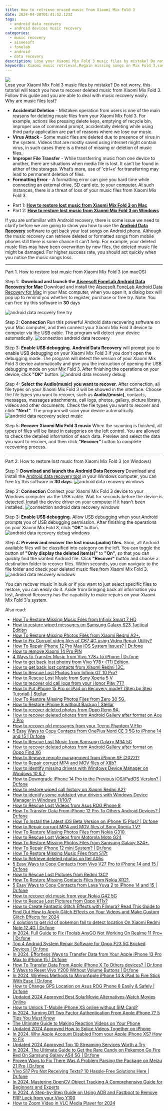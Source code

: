 ```yaml
---
title: How to retrieve erased music from Xiaomi Mix Fold 3
date: 2024-04-30T01:41:52.123Z
tags: 
  - android data recovery
  - android devices music recovery
categories: 
  - music recovery
  - aiseesoft
  - fonelab
  - android
  - data recovery
description: Lose your Xiaomi Mix Fold 3 music files by mistake? Do not worry, this tutorial will teach you how to recover deleted music from Xiaomi Mix Fold 3. Follow this guide and you are able to deal with music recovery easily.
keywords: Xiaomi music retrieval,Regain missing songs on Mix Fold 3,save lost songs on Mix Fold 3,undelete music from Xiaomi,broken Xiaomi Mix Fold 3 music recovery solution,retrieve wiped songs Mix Fold 3,how to refind deleted music from Xiaomi,how to retrieve music from Xiaomi,how can i find my deleted song Mix Fold 3,how to get the song back on Mix Fold 3,Mix Fold 3 song deleted itself,Mix Fold 3 song disappeared
---
```


<img src="https://img0mobiles.techidaily.com/images/best-assets/devices/xiaomi/xiaomi-mix-fold-3/5.jpg" class="atpl-imgstyle"  />

<div class="atpl-content atpl-for-fonelab-android recover-music">

<div class="atpl-post-description-part-1">
Lose your Xiaomi Mix Fold 3 music files by mistake? Do not worry, this tutorial will teach you how to recover deleted music from Xiaomi Mix Fold 3. Follow this guide and you are able to deal with music recovery easily.
</div>



<div class="atpl-post-description-part-2">
<div class="tpl-content-sub-paragraph-title">
  Why are music files lost?
</div>
<div class="tpl-content-sub-paragraph-content">
  <ul class="tpl-content-sub-paragraph-ul-style">
    <li><strong>Accidental Deletion</strong> - Mistaken operation from users is one of the main reasons for deleting music files from your Xiaomi Mix Fold 3. For example, actions like pressing delete keys, emptying of recycle bin, improper use of command prompt, accidentally deleting while using third party application are part of reasons where we lose our music.</li>
    <li><strong>Virus Attack</strong> - Some music files are deleted due to presence of virus in the system. Videos that are mostly saved using internet might contain virus, in such cases there is a threat of missing or deletion of music files.</li>
    <li><strong>Improper File Transfer</strong> - While transferring music from one device to another, there are situations when media file is lost. It can’t be found in either of the storages. What’s more, use of 'ctrl+x' for transferring may lead to permanent deletion of files. </li>
    <li><strong>Formatting Error</strong> - A formatting error can give you hard time while connecting an external drive, SD card etc. to your computer. At such instances, there is a threat of loss of your music files from Xiaomi Mix Fold 3.</li>
  </ul>
</div>
</div>

<ul>
  <li>Part 1: <strong><a href="#p1">How to restore lost music from Xiaomi Mix Fold 3 on Mac</a></strong></li>
  <li>Part 2: <strong><a href="#p2">How to restore lost music from Xiaomi Mix Fold 3 on Windows</a></strong></li>
</ul>


<div class="atpl-post-description-part-3">
<div class="tpl-content-sub-paragraph-normal">
  <p>
    If you are unfamiliar with Android recovery, there is some issue we need to clarify before we are going to show you how to use the <a href="https://tools.techidaily.com/aiseesoft-android-data-recovery/" ><strong>Android Data Recovery</strong></a> software to get back your lost songs on Android phone. Although the music recovery can retrieve deleted or formatted songs from mobile phones still there is some chance it can’t help. For example, your deleted music files may have been overwritten by new files, the deleted music file might be damaged. For higher success rate, you should act quickly when you notice the music songs loss.
  </p>
</div>
</div>



<!-- Part 1 -->
<a id="p1" name="p1" ></a><hr>

<div>
  <span class="atpl-step-part-style">Part 1. How to restore lost music from Xiaomi Mix Fold 3 (on macOS)</span>
</div>

<span class="atpl-stepstyle-a"><span>Step 1: </span></span> <strong>Download and launch the <a href="https://tools.techidaily.com/aiseesoft-android-data-recovery-for-mac/" >Aiseesoft FoneLab Android Data Recovery for Mac</a></strong>
Download and install the <a href="https://tools.techidaily.com/aiseesoft-android-data-recovery-for-mac/" >Aiseesoft FoneLab Android Data Recovery for Mac</a> in your Mac computer, when you open it, a dialog box will pop up to remind you whether to register, purchase or free try.
Note: You can free try this software in <strong>30</strong> days

<img src="https://tools.techidaily.com/images/apps/aiseesoft/android-data-recovery/mac-free-try.png" class="atpl-imgstyle" alt="android data recovery free try" />

<span class="atpl-stepstyle-a"><span>Step 2: </span></span> <strong>Connection</strong>
Run this powerful Android data recovering software on your Mac computer, and then connect your Xiaomi Mix Fold 3 device to computer via the USB cable. The program will detect your device automatically.
<img src="https://tools.techidaily.com/images/apps/aiseesoft/android-data-recovery/mac-connection-interface.jpg" class="atpl-imgstyle" alt="connection android data recovery" />

<span class="atpl-stepstyle-a"><span>Step 3: </span></span> <strong>Enable USB debugging.</strong>
<strong>Android Data Recovery</strong> will prompt you to enable USB debugging on your Xiaomi Mix Fold 3 if you don't open the debugging mode. The program will detect the version of your Xiaomi Mix Fold 3 device automatically and give you the instruction of opening the USB debugging mode on your Mix Fold 3. After finishing the operations on your device, click <strong>"OK"</strong> button.
<img src="https://tools.techidaily.com/images/apps/aiseesoft/android-data-recovery/mac-android-usb-debug.jpg"  class="atpl-imgstyle" alt="android data recovery debug" />

<span class="atpl-stepstyle-a"><span>Step 4: </span></span> <strong>Select the Audio(music) you want to recover.</strong>
After connection, all file types on your Xiaomi Mix Fold 3 will be showed in the interface. Choose the file types you want to recover, such as <strong>Audio/(music)</strong>, contacts, messages, messages attachments, call logs, photos, gallery, picture library, videos and other documents. Check the file types you want to recover and click <b>"Next"</b>. The program will scan your device automatically.
<img src="https://tools.techidaily.com/images/apps/aiseesoft/android-data-recovery/mac-choose-type-music.jpg" class="atpl-imgstyle" alt="android data recovery select music" />

<span class="atpl-stepstyle-a"><span>Step 5: </span></span> <strong>Recover Xiaomi Mix Fold 3 music</strong>
When the scanning is finished, all types of files will be listed in categories on the left control. You are allowed to check the detailed information of each data. Preview and select the data you want to recover, and then click <b>"Recover"</b> button to complete recovering process.


<a id="p2" name="p2"></a><hr>

<!-- Part 2 -->
<div>
  <span class="atpl-step-part-style">Part 2. How to restore lost music from Xiaomi Mix Fold 3 (on Windows)</span>
</div>

<span class="atpl-stepstyle-a"><span>Step 1: </span></span> <strong>Download and launch the Android Data Recovery</strong>
Download and install the <a href="https://tools.techidaily.com/aiseesoft-android-data-recovery-for-win/" >Android data recovery tool</a> in your Windows computer, you can free try this software in <b>30 days</b>.
<img src="https://tools.techidaily.com/images/apps/aiseesoft/android-data-recovery/win-start-interface.png"  class="atpl-imgstyle" alt="android data recovery windows" />

<span class="atpl-stepstyle-a"><span>Step 2: </span></span> <strong>Connection</strong>
Connect your Xiaomi Mix Fold 3 device to your Windows computer via the USB cable. Wait for seconds before the device is detected. Install the device driver on your computer if it hasn't been installed.
<img src="https://tools.techidaily.com/images/apps/aiseesoft/android-data-recovery/win-connection-interface.png" class="atpl-imgstyle" alt="connection android data recovery windows" />

<span class="atpl-stepstyle-a"><span>Step 3: </span></span> <strong>Enable USB debugging.</strong>
Allow USB debugging when your Android prompts you of USB debugging permission. After finishing the operations on your Xiaomi Mix Fold 3, click <b>"OK"</b> button.
<img src="https://tools.techidaily.com/images/apps/aiseesoft/android-data-recovery/win-android-usb-debug.png" class="atpl-imgstyle" alt="android data recovery debug windows" />

<span class="atpl-stepstyle-a"><span>Step 4: </span></span> <strong>Preview and recover the lost music(audio) files.</strong>
Soon, all Android available files will be classified into category on the left. You can toggle the button of <b>"Only display the deleted item(s)"</b> to <b>"On"</b>, so that you can quickly find the wanted Android file. Click <b>"Recover"</b> button and choose a destination folder to recover files. Within seconds, you can navigate to the file folder and check your deleted music files from Xiaomi Mix Fold 3.
<img src="https://tools.techidaily.com/images/apps/aiseesoft/android-data-recovery/win-recover-music.jpg" class="atpl-imgstyle" alt="android data recovery windows" />

<div class="atpl-post-description-part-4">
<div class="tpl-content-sub-paragraph-normal">
    <p>
        You can recover music in bulk or if you want to just select specific files to restore, you can easily do it. Aside from bringing back all information you lost, Android Recovery has the capability to make repairs on your Xiaomi Mix Fold 3's system.
    </p>
</div>
</div>


<ins class="adsbygoogle"
     style="display:block"
     data-ad-client="ca-pub-7571918770474297"
     data-ad-slot="8358498916"
     data-ad-format="auto"
     data-full-width-responsive="true"></ins>



</div>
<ins class="adsbygoogle"
    style="display:block"
    data-ad-format="autorelaxed"
    data-ad-client="ca-pub-7571918770474297"
    data-ad-slot="1223367746"></ins>

<span class="atpl-alsoreadstyle">Also read:</span>
<div><ul>
<li><a href="https://blog-min.techidaily.com/how-to-restore-missing-music-files-from-infinix-smart-7-hd-by-fonelab-android-recover-music/"><u>How To  Restore Missing Music Files from Infinix Smart 7 HD</u></a></li>
<li><a href="https://blog-min.techidaily.com/how-to-restore-wiped-messages-on-samsung-galaxy-s23-tactical-edition-by-fonelab-android-recover-messages/"><u>How to restore wiped messages on Samsung Galaxy S23 Tactical Edition</u></a></li>
<li><a href="https://blog-min.techidaily.com/how-to-restore-missing-photos-files-from-xiaomi-redmi-a2plus-by-fonelab-android-recover-photos/"><u>How To  Restore Missing Photos Files from Xiaomi Redmi A2+.</u></a></li>
<li><a href="https://blog-min.techidaily.com/how-to-fix-corrupt-video-files-of-c67-4g-using-video-repair-utility-by-stellar-video-repair-mobile-video-repair/"><u>How to Fix Corrupt video files of C67 4G using Video Repair Utility?</u></a></li>
<li><a href="https://blog-min.techidaily.com/how-to-repair-iphone-12-pro-max-ios-system-issues-drfone-by-drfone-ios-system-repair-ios-system-repair/"><u>How To Repair iPhone 12 Pro Max iOS System Issues? | Dr.fone</u></a></li>
<li><a href="https://blog-min.techidaily.com/how-to-remove-xiaomi-14-pro-pin-by-drfone-android-unlock-android-unlock/"><u>How to remove Xiaomi 14 Pro PIN</u></a></li>
<li><a href="https://blog-min.techidaily.com/4-ways-to-transfer-music-from-vivo-y78plus-to-iphone-drfone-by-drfone-transfer-from-android-transfer-from-android/"><u>4 Ways to Transfer Music from Vivo Y78+ to iPhone | Dr.fone</u></a></li>
<li><a href="https://blog-min.techidaily.com/how-to-get-back-lost-photos-from-vivo-y78plus-t1-edition-by-fonelab-android-recover-photos/"><u>How to get back lost photos from Vivo Y78+ (T1) Edition.</u></a></li>
<li><a href="https://blog-min.techidaily.com/how-to-get-back-lost-contacts-from-xiaomi-redmi-13c-by-fonelab-android-recover-contacts/"><u>How to get back lost contacts from Xiaomi Redmi 13C.</u></a></li>
<li><a href="https://blog-min.techidaily.com/how-to-rescue-lost-photos-from-infinix-gt-10-pro-by-fonelab-android-recover-photos/"><u>How to Rescue Lost Photos from Infinix GT 10 Pro?</u></a></li>
<li><a href="https://blog-min.techidaily.com/how-to-rescue-lost-music-from-sony-xperia-5-v-by-fonelab-android-recover-music/"><u>How to Rescue Lost Music from Sony Xperia 5 V</u></a></li>
<li><a href="https://blog-min.techidaily.com/how-to-recover-old-call-logs-from-your-honor-play-7t-by-fonelab-android-recover-call-logs/"><u>How to recover old call logs from your Honor Play 7T?</u></a></li>
<li><a href="https://blog-min.techidaily.com/how-to-put-iphone-15-pro-or-ipad-on-recovery-mode-step-by-step-tutorial-stellar-by-stellar-data-recovery-ios-iphone-data-recovery/"><u>How to Put iPhone 15 Pro or iPad on Recovery mode? (Step by Step Tutorial) | Stellar</u></a></li>
<li><a href="https://blog-min.techidaily.com/how-to-restore-missing-photos-files-from-zero-30-5g-by-fonelab-android-recover-photos/"><u>How To  Restore Missing Photos Files from Zero 30 5G.</u></a></li>
<li><a href="https://blog-min.techidaily.com/how-to-restore-iphone-8-without-backup-stellar-by-stellar-data-recovery-ios-iphone-data-recovery/"><u>How to Restore iPhone 8 without Backup | Stellar</u></a></li>
<li><a href="https://blog-min.techidaily.com/how-to-recover-deleted-photos-from-oppo-reno-9a-by-fonelab-android-recover-photos/"><u>How to recover deleted photos from Oppo Reno 9A.</u></a></li>
<li><a href="https://blog-min.techidaily.com/how-to-recover-deleted-photos-from-android-gallery-after-format-on-ace-2-pro-by-stellar-photo-recovery-android-mobile-photo-recover/"><u>How to recover deleted photos from Android Gallery after format on Ace 2 Pro</u></a></li>
<li><a href="https://blog-min.techidaily.com/how-to-recover-old-messages-from-your-tecno-phantom-v-flip-by-fonelab-android-recover-messages/"><u>How to recover old messages from your Tecno Phantom V Flip</u></a></li>
<li><a href="https://blog-min.techidaily.com/5-easy-ways-to-copy-contacts-from-oneplus-nord-ce-3-5g-to-iphone-14-and-15-drfone-by-drfone-transfer-from-android-transfer-from-android/"><u>5 Easy Ways to Copy Contacts from OnePlus Nord CE 3 5G to iPhone 14 and 15 | Dr.fone</u></a></li>
<li><a href="https://blog-min.techidaily.com/how-to-rescue-lost-music-from-samsung-galaxy-m34-5g-by-fonelab-android-recover-music/"><u>How to Rescue Lost Music from Samsung Galaxy M34 5G</u></a></li>
<li><a href="https://blog-min.techidaily.com/how-to-recover-deleted-photos-from-android-gallery-after-format-on-oppo-find-x6-by-stellar-photo-recovery-android-mobile-photo-recover/"><u>How to recover deleted photos from Android Gallery after format on Oppo Find X6</u></a></li>
<li><a href="https://blog-min.techidaily.com/how-to-remove-remote-management-from-iphone-se-2022-by-drfone-ios-unlock-ios-unlock/"><u>How to Remove remote management from iPhone SE (2022)?</u></a></li>
<li><a href="https://blog-min.techidaily.com/how-to-repair-corrupt-mp4-and-mov-files-of-x8b-by-stellar-video-repair-mobile-video-repair/"><u>How to Repair corrupt MP4 and MOV files of X8b?</u></a></li>
<li><a href="https://blog-min.techidaily.com/how-to-identify-missing-drivers-with-windows-device-manager-on-windows-10-and-7-by-drivereasy-guide/"><u>How to identify missing drivers with Windows Device Manager on Windows 10 & 7</u></a></li>
<li><a href="https://blog-min.techidaily.com/how-to-downgrade-iphone-14-pro-to-the-previous-iosipados-version-drfone-by-drfone-ios-system-repair-ios-system-repair/"><u>How to Downgrade iPhone 14 Pro to the Previous iOS/iPadOS Version? | Dr.fone</u></a></li>
<li><a href="https://blog-min.techidaily.com/how-to-restore-wiped-call-history-on-xiaomi-redmi-a2-by-fonelab-android-recover-call-logs/"><u>How to restore wiped call history on Xiaomi Redmi A2?</u></a></li>
<li><a href="https://blog-min.techidaily.com/how-to-identify-some-outdated-your-drivers-with-windows-device-manager-in-windows-11107-by-drivereasy-guide/"><u>How to identify some outdated your drivers with Windows Device Manager in Windows 11/10/7</u></a></li>
<li><a href="https://blog-min.techidaily.com/how-to-rescue-lost-videos-from-asus-rog-phone-8-by-fonelab-android-recover-video/"><u>How to Rescue Lost Videos from Asus ROG Phone 8</u></a></li>
<li><a href="https://blog-min.techidaily.com/how-to-transfer-data-from-iphone-12-pro-to-others-android-devices-drfone-by-drfone-transfer-data-from-ios-transfer-data-from-ios/"><u>How To Transfer Data From iPhone 12 Pro To Others Android Devices? | Dr.fone</u></a></li>
<li><a href="https://blog-min.techidaily.com/how-to-install-the-latest-ios-beta-version-on-iphone-15-plus-drfone-by-drfone-ios-system-repair-ios-system-repair/"><u>How To Install the Latest iOS Beta Version on iPhone 15 Plus? | Dr.fone</u></a></li>
<li><a href="https://blog-min.techidaily.com/how-to-repair-corrupt-mp4-and-mov-files-of-sony-xperia-1-v-by-stellar-video-repair-mobile-video-repair/"><u>How to Repair corrupt MP4 and MOV files of Sony Xperia 1 V? </u></a></li>
<li><a href="https://blog-min.techidaily.com/how-to-restore-missing-photos-files-from-nokia-g310-by-fonelab-android-recover-photos/"><u>How To  Restore Missing Photos Files from Nokia G310.</u></a></li>
<li><a href="https://blog-min.techidaily.com/how-to-rescue-lost-videos-from-motorola-moto-g24-by-fonelab-android-recover-video/"><u>How to Rescue Lost Videos from Motorola Moto G24</u></a></li>
<li><a href="https://blog-min.techidaily.com/how-to-restore-missing-photos-files-from-samsung-galaxy-s24plus-by-fonelab-android-recover-photos/"><u>How To  Restore Missing Photos Files from Samsung Galaxy S24+.</u></a></li>
<li><a href="https://blog-min.techidaily.com/how-to-repair-iphone-12-mini-system-drfone-by-drfone-ios-system-repair-ios-system-repair/"><u>How To Repair iPhone 12 mini System? | Dr.fone</u></a></li>
<li><a href="https://blog-min.techidaily.com/how-to-restore-missing-music-files-from-s17t-by-fonelab-android-recover-music/"><u>How To  Restore Missing Music Files from S17t</u></a></li>
<li><a href="https://blog-min.techidaily.com/how-to-retrieve-deleted-photos-on-itel-a05s-by-stellar-photo-recovery-android-mobile-photo-recover/"><u>How to Retrieve  deleted photos on Itel A05s</u></a></li>
<li><a href="https://blog-min.techidaily.com/5-easy-ways-to-copy-contacts-from-vivo-v27-pro-to-iphone-14-and-15-drfone-by-drfone-transfer-from-android-transfer-from-android/"><u>5 Easy Ways to Copy Contacts from Vivo V27 Pro to iPhone 14 and 15 | Dr.fone</u></a></li>
<li><a href="https://blog-min.techidaily.com/how-to-rescue-lost-pictures-from-redmi-13c-by-fonelab-android-recover-pictures/"><u>How to Rescue Lost Pictures from Redmi 13C?</u></a></li>
<li><a href="https://blog-min.techidaily.com/how-to-restore-missing-contacts-files-from-nokia-xr21-by-fonelab-android-recover-contacts/"><u>How To  Restore Missing Contacts Files from Nokia XR21.</u></a></li>
<li><a href="https://blog-min.techidaily.com/5-easy-ways-to-copy-contacts-from-lava-yuva-2-to-iphone-14-and-15-drfone-by-drfone-transfer-from-android-transfer-from-android/"><u>5 Easy Ways to Copy Contacts from Lava Yuva 2 to iPhone 14 and 15 | Dr.fone</u></a></li>
<li><a href="https://blog-min.techidaily.com/how-to-recover-old-music-from-your-nokia-g42-5g-by-fonelab-android-recover-music/"><u>How to recover old music from your Nokia G42 5G</u></a></li>
<li><a href="https://blog-min.techidaily.com/how-to-rescue-lost-pictures-from-oppo-k11x-by-fonelab-android-recover-pictures/"><u>How to Rescue Lost Pictures from Oppo K11x?</u></a></li>
<li><a href="https://ai-video-editing.techidaily.com/how-to-create-fantastic-glitch-effects-with-filmora-read-this-guide-to-find-out-how-to-apply-glitch-effects-on-your-videos-and-make-custom-glitch-effects-fo/"><u>How to Create Fantastic Glitch Effects with Filmora? Read This Guide to Find Out How to Apply Glitch Effects on Your Videos and Make Custom Glitch Effects for 2024</u></a></li>
<li><a href="https://change-location.techidaily.com/4-solution-to-get-rid-of-pokemon-fail-to-detect-location-on-xiaomi-redmi-note-12-4g-drfone-by-drfone-virtual-android/"><u>4 solution to get rid of pokemon fail to detect location On Xiaomi Redmi Note 12 4G | Dr.fone</u></a></li>
<li><a href="https://review-topics.techidaily.com/in-2024-full-guide-to-fix-itoolab-anygo-not-working-on-realme-11-proplus-drfone-by-drfone-virtual-android/"><u>In 2024, Full Guide to Fix iToolab AnyGO Not Working On Realme 11 Pro+ | Dr.fone</u></a></li>
<li><a href="https://howto.techidaily.com/top-4-android-system-repair-software-for-oppo-f23-5g-bricked-devices-drfone-by-drfone-fix-android-problems-fix-android-problems/"><u>Top 4 Android System Repair Software for Oppo F23 5G Bricked Devices | Dr.fone</u></a></li>
<li><a href="https://iphone-transfer.techidaily.com/in-2024-effortless-ways-to-transfer-data-from-your-apple-iphone-13-pro-max-to-iphone-15-drfone-by-drfone-transfer-from-ios/"><u>In 2024, Effortless Ways to Transfer Data from Your Apple iPhone 13 Pro Max to iPhone 15 | Dr.fone</u></a></li>
<li><a href="https://techidaily.com/how-to-transfer-data-from-apple-iphone-x-to-others-devices-drfone-by-drfone-transfer-data-from-ios-transfer-data-from-ios/"><u>How To Transfer Data From Apple iPhone X To Others devices? | Dr.fone</u></a></li>
<li><a href="https://phone-solutions.techidaily.com/5-ways-to-reset-vivo-y200-without-volume-buttons-drfone-by-drfone-reset-android-reset-android/"><u>5 Ways to Reset Vivo Y200 Without Volume Buttons | Dr.fone</u></a></li>
<li><a href="https://screen-mirror.techidaily.com/in-2024-wireless-methods-to-mirrorapple-iphone-14-and-ipad-to-fire-stick-with-ease-drfone-by-drfone-ios/"><u>In 2024, Wireless Methods to MirrorApple iPhone 14 & iPad to Fire Stick With Ease | Dr.fone</u></a></li>
<li><a href="https://location-social.techidaily.com/how-to-change-gps-location-on-asus-rog-phone-8-easily-and-safely-drfone-by-drfone-virtual-android/"><u>How to Change GPS Location on Asus ROG Phone 8 Easily & Safely | Dr.fone</u></a></li>
<li><a href="https://meme-emoji.techidaily.com/updated-2024-approved-best-solarmovie-alternatives-watch-movies-online/"><u>Updated 2024 Approved Best SolarMovie Alternatives-Watch Movies Online</u></a></li>
<li><a href="https://sim-unlock.techidaily.com/how-to-unlock-t-mobile-iphone-xs-online-without-sim-card-by-drfone-ios/"><u>How to Unlock T-Mobile iPhone XS online without SIM Card?</u></a></li>
<li><a href="https://apple-account.techidaily.com/in-2024-turning-off-two-factor-authentication-from-apple-iphone-7-5-tips-you-must-know-by-drfone-ios/"><u>In 2024, Turning Off Two Factor Authentication From Apple iPhone 7? 5 Tips You Must Know</u></a></li>
<li><a href="https://ai-vdieo-software.techidaily.com/the-ultimate-guide-to-making-reaction-videos-on-your-phone/"><u>The Ultimate Guide to Making Reaction Videos on Your Phone</u></a></li>
<li><a href="https://ai-editing-video.techidaily.com/updated-2024-approved-how-to-splice-videos-together-on-iphone/"><u>Updated 2024 Approved How to Splice Videos Together on iPhone</u></a></li>
<li><a href="https://apple-account.techidaily.com/in-2024-why-apple-account-disabled-from-your-apple-iphone-xs-how-to-fix-by-drfone-ios/"><u>In 2024, Why Apple Account Disabled From your Apple iPhone XS? How to Fix</u></a></li>
<li><a href="https://ai-live-streaming.techidaily.com/updated-2024-approved-top-10-streaming-services-worth-a-try/"><u>Updated 2024 Approved Top 10 Streaming Services Worth a Try</u></a></li>
<li><a href="https://change-location.techidaily.com/in-2024-the-ultimate-guide-to-get-the-rare-candy-on-pokemon-go-fire-red-on-samsung-galaxy-a54-5g-drfone-by-drfone-virtual-android/"><u>In 2024, The Ultimate Guide to Get the Rare Candy on Pokemon Go Fire Red On Samsung Galaxy A54 5G | Dr.fone</u></a></li>
<li><a href="https://fix-guide.techidaily.com/proven-ways-to-fix-there-was-a-problem-parsing-the-package-on-meizu-21-pro-drfone-by-drfone-fix-android-problems-fix-android-problems/"><u>Proven Ways to Fix There Was A Problem Parsing the Package on Meizu 21 Pro | Dr.fone</u></a></li>
<li><a href="https://howto.techidaily.com/vivo-s17-pro-not-receiving-texts-10-hassle-free-solutions-here-drfone-by-drfone-fix-android-problems-fix-android-problems/"><u>Vivo S17 Pro Not Receiving Texts? 10 Hassle-Free Solutions Here | Dr.fone</u></a></li>
<li><a href="https://ai-editing-video.techidaily.com/in-2024-mastering-opencv-object-tracking-a-comprehensive-guide-for-beginners-and-experts/"><u>In 2024, Mastering OpenCV Object Tracking A Comprehensive Guide for Beginners and Experts</u></a></li>
<li><a href="https://bypass-frp.techidaily.com/in-2024-a-step-by-step-guide-on-using-adb-and-fastboot-to-remove-frp-lock-from-your-vivo-y100-by-drfone-android/"><u>In 2024, A Step-by-Step Guide on Using ADB and Fastboot to Remove FRP Lock from your Vivo Y100</u></a></li>
<li><a href="https://ai-video-editing.techidaily.com/how-to-zoom-video-in-vlc-media-player-for-2024/"><u>How to Zoom Video in VLC Media Player for 2024</u></a></li>
</ul></div>

